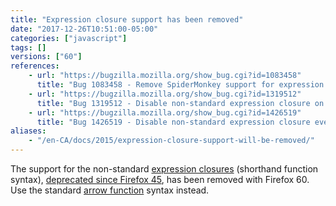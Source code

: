 ```yaml
---
title: "Expression closure support has been removed"
date: "2017-12-26T10:51:00-05:00"
categories: ["javascript"]
tags: []
versions: ["60"]
references:
    - url: "https://bugzilla.mozilla.org/show_bug.cgi?id=1083458"
      title: "Bug 1083458 - Remove SpiderMonkey support for expression closures (shorthand function syntax)"
    - url: "https://bugzilla.mozilla.org/show_bug.cgi?id=1319512"
      title: "Bug 1319512 - Disable non-standard expression closure on nightly-only"
    - url: "https://bugzilla.mozilla.org/show_bug.cgi?id=1426519"
      title: "Bug 1426519 - Disable non-standard expression closure everywhere"
aliases:
    - "/en-CA/docs/2015/expression-closure-support-will-be-removed/"
---
```

The support for the non-standard [expression closures](https://developer.mozilla.org/en-US/docs/Web/JavaScript/Reference/Operators/Expression_closures) (shorthand function syntax), [deprecated since Firefox 45](https://www.fxsitecompat.com/en-CA/docs/2015/expression-closures-are-now-deprecated/), has been removed with Firefox 60. Use the standard [arrow function](https://developer.mozilla.org/en-US/docs/Web/JavaScript/Reference/Functions/Arrow_functions) syntax instead.
